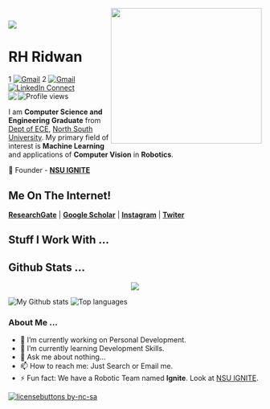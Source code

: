 <a target="_blank"><img height = "270" width="300" align="right" src="https://github.com/rhridwan/rhridwan/blob/main/images/A.gif"></a>

<h1 align="left">
  <a href="https://git.io/typing-svg">
    <img src="https://readme-typing-svg.herokuapp.com/?lines=Hello,+There!+👋;------&left=true&size=35">
  </a>
</h1>


# RH Ridwan

1 [![Gmail](https://img.shields.io/badge/%20-Send%20Mail-black?color=14171A&labelColor=ef5350&logo=gmail&logoColor=ffffff)](mailto:rhridwan007@gmail.com)
2 [![Gmail](https://img.shields.io/badge/%20-Send%20Mail-black?color=14171A&labelColor=ef5350&logo=gmail&logoColor=ffffff)](mailto:ridwanul.haque@northsouth.edu)
[![LinkedIn Connect](https://img.shields.io/badge/%20-Connect-black?color=14171A&labelColor=212121&logo=linkedin&logoColor=ffffff)](https://www.linkedin.com/in/ridwanul-haque-b4729a169/)
![Profile views](https://gpvc.arturio.dev/rhridwan)
<img align="left" src="https://visitor-badge.laobi.icu/badge?page_id=rhridwan">

<p1 align="justify">
I am <b>Computer Science and Engineering Graduate</b> from <a href="http://ece.northsouth.edu/" target="_blank">Dept of ECE</a>, <a href="http://www.northsouth.edu/">North South University</a>. My primary field of interest is <b>Machine Learning</b> and applications of <b>Computer Vision</b> in <b>Robotics</b>.
</p1>

<p align="justify">
  
  :briefcase: Founder - <a href="https://www.facebook.com/nsuignite" target="_blank"><b>NSU IGNITE</b></a>
</p>







## Me On The Internet!
[<b>ResearchGate</b>](https://www.researchgate.net/profile/Ridwanul_Haque) | [<b>Google Scholar</b>](https://scholar.google.com/citations?hl=en&authuser=1&user=-RdiYlQAAAAJ) | [<b>Instagram</b>](https://www.instagram.com/xihridwan/) | [<b>Twiter</b>](https://twitter.com/RHRidwan3)


<b></b>



## Stuff I Work With ... 



## Github Stats ...

<div align="center"><img src="https://github-readme-streak-stats.herokuapp.com?user=rhridwan&theme=github-dark&hide_border=true&date_format=j%20M%5B%20Y%5D&stroke=0AD4F7&ring=00FF9B&fire=FFA200&currStreakLabel=FFA200&currStreakNum=00F0FF&sideNums=00FF9B&sideLabels=FFA200&dates=727272&background=DD272700">
</div>

![My Github stats](https://github-readme-stats.vercel.app/api?username=rhridwan&theme=dracula&show_icons=true&hide_border=true)
![Top languages](https://github-readme-stats.vercel.app/api/top-langs/?username=rhridwan&theme=dracula&layout=compact&hide_border=true)




### About Me ...

- 🔭 I’m currently working on Personal Development.
- 🌱 I’m currently learning Development Skills.
- 💬 Ask me about nothing...
- 📫 How to reach me: Just Search or Email me.
- ⚡ Fun fact: We have a Robotic Team named <b>Ignite</b>. Look at <a href="https://www.facebook.com/nsuignite">NSU IGNITE</a>.

[![licensebuttons by-nc-sa](https://licensebuttons.net/l/by-nc-sa/3.0/88x31.png)](https://creativecommons.org/licenses/by-nc-sa/4.0)




<!--
<p align="justify">

</p>

<code><img height="50" src=""></code>
<code><img height="50" src=""></code>
<code><img height="50" src=""></code>
<code><img height="50" src=""></code>

**rhridwan/rhridwan** is a ✨ _special_ ✨ repository because its `README.md` (this file) appears on your GitHub profile.
Here are some ideas to get you started:
- :briefcase: Founding Member at <a href="https://www.facebook.com/nsuignite" target="_blank">NSU IGNITE</a>
- 🔭 I’m currently working on ...
- 🌱 I’m currently learning ...
- 👯 I’m looking to collaborate on ...
- 🤔 I’m looking for help with ...
- 💬 Ask me about ...
- 📫 How to reach me: ...
- 😄 Pronouns: ...
- ⚡ Fun fact: ...
- I have a small <b>Robotic</b> team named <a href="https://www.facebook.com/nsuignite" target="_blank"><b>IGNITE<b/></a>.
- :briefcase: Founding Member at <a href="https://www.facebook.com/nsuignite" target="_blank">NSU IGNITE</a>
-->

